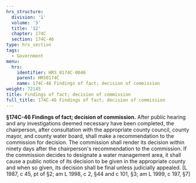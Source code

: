 ```yaml
---
hrs_structure:
  division: '1'
  volume: '3'
  title: '12'
  chapter: 174C
  section: 174C-46
type: hrs_section
tags:
  - Government
menu:
  hrs:
    identifier: HRS_0174C-0046
    parent: HRS0174C
    name: 174C-46 Findings of fact; decision of commission
weight: 72145
title: Findings of fact; decision of commission
full_title: 174C-46 Findings of fact; decision of commission
---
```

**§174C-46 Findings of fact; decision of commission.** After public hearing and any investigations deemed necessary have been completed, the chairperson, after consultation with the appropriate county council, county mayor, and county water board, shall make a recommendation to the commission for decision. The commission shall render its decision within ninety days after the chairperson's recommendation to the commission. If the commission decides to designate a water management area, it shall cause a public notice of its decision to be given in the appropriate county and when so given, its decision shall be final unless judicially appealed. [L 1987, c 45, pt of §2; am L 1998, c 2, §44 and c 101, §3; am L 1999, c 197, §7]